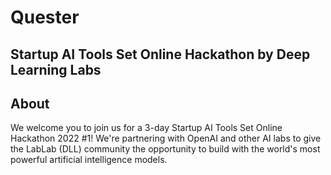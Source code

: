 # Quester

Startup AI Tools Set Online Hackathon by Deep Learning Labs
---

## About 
We welcome you to join us for a 3-day Startup AI Tools Set Online Hackathon 2022 #1! We're partnering with OpenAI and other AI labs to give the LabLab (DLL) community the opportunity to build with the world's most powerful artificial intelligence models.
